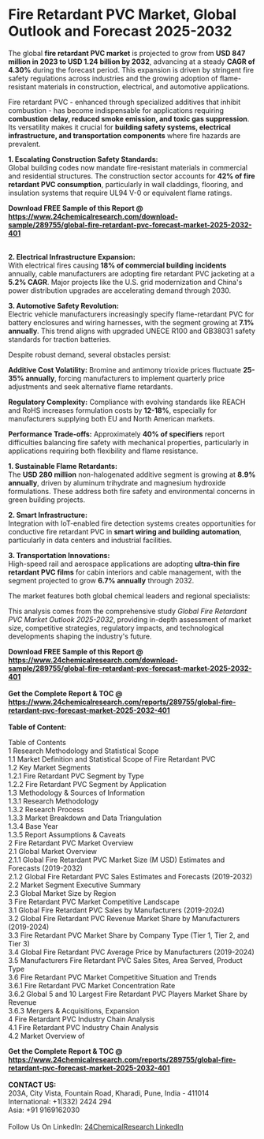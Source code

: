 <h1>Fire Retardant PVC Market, Global Outlook and Forecast 2025-2032</h1><p>The global <strong>fire retardant PVC market</strong> is projected to grow from <strong>USD 847 million in 2023 to USD 1.24 billion by 2032</strong>, advancing at a steady <strong>CAGR of 4.30%</strong> during the forecast period. This expansion is driven by stringent fire safety regulations across industries and the growing adoption of flame-resistant materials in construction, electrical, and automotive applications.</p><p>Fire retardant PVC - enhanced through specialized additives that inhibit combustion - has become indispensable for applications requiring <strong>combustion delay, reduced smoke emission, and toxic gas suppression</strong>. Its versatility makes it crucial for <strong>building safety systems, electrical infrastructure, and transportation components</strong> where fire hazards are prevalent.</p><p><strong>1. Escalating Construction Safety Standards:</strong><br>
Global building codes now mandate fire-resistant materials in commercial and residential structures. The construction sector accounts for <strong>42% of fire retardant PVC consumption</strong>, particularly in wall claddings, flooring, and insulation systems that require UL94 V-0 or equivalent flame ratings.</p><div><b>Download FREE Sample of this Report @ 
            <a href="https://www.24chemicalresearch.com/download-sample/289755/global-fire-retardant-pvc-forecast-market-2025-2032-401">
            https://www.24chemicalresearch.com/download-sample/289755/global-fire-retardant-pvc-forecast-market-2025-2032-401</a></b></div><br><p><strong>2. Electrical Infrastructure Expansion:</strong><br>
With electrical fires causing <strong>18% of commercial building incidents</strong> annually, cable manufacturers are adopting fire retardant PVC jacketing at a <strong>5.2% CAGR</strong>. Major projects like the U.S. grid modernization and China's power distribution upgrades are accelerating demand through 2030.</p><p><strong>3. Automotive Safety Revolution:</strong><br>
Electric vehicle manufacturers increasingly specify flame-retardant PVC for battery enclosures and wiring harnesses, with the segment growing at <strong>7.1% annually</strong>. This trend aligns with upgraded UNECE R100 and GB38031 safety standards for traction batteries.</p><p>Despite robust demand, several obstacles persist:</p><p><strong>Additive Cost Volatility:</strong> Bromine and antimony trioxide prices fluctuate <strong>25-35% annually</strong>, forcing manufacturers to implement quarterly price adjustments and seek alternative flame retardants.</p><p><strong>Regulatory Complexity:</strong> Compliance with evolving standards like REACH and RoHS increases formulation costs by <strong>12-18%</strong>, especially for manufacturers supplying both EU and North American markets.</p><p><strong>Performance Trade-offs:</strong> Approximately <strong>40% of specifiers</strong> report difficulties balancing fire safety with mechanical properties, particularly in applications requiring both flexibility and flame resistance.</p><p><strong>1. Sustainable Flame Retardants:</strong><br>
The <strong>USD 280 million</strong> non-halogenated additive segment is growing at <strong>8.9% annually</strong>, driven by aluminum trihydrate and magnesium hydroxide formulations. These address both fire safety and environmental concerns in green building projects.</p><p><strong>2. Smart Infrastructure:</strong><br>
Integration with IoT-enabled fire detection systems creates opportunities for conductive fire retardant PVC in <strong>smart wiring and building automation</strong>, particularly in data centers and industrial facilities.</p><p><strong>3. Transportation Innovations:</strong><br>
High-speed rail and aerospace applications are adopting <strong>ultra-thin fire retardant PVC films</strong> for cabin interiors and cable management, with the segment projected to grow <strong>6.7% annually</strong> through 2032.</p><p>The market features both global chemical leaders and regional specialists:</p><p>This analysis comes from the comprehensive study <em>Global Fire Retardant PVC Market Outlook 2025-2032</em>, providing in-depth assessment of market size, competitive strategies, regulatory impacts, and technological developments shaping the industry's future.</p><div><b>Download FREE Sample of this Report @ 
            <a href="https://www.24chemicalresearch.com/download-sample/289755/global-fire-retardant-pvc-forecast-market-2025-2032-401">
            https://www.24chemicalresearch.com/download-sample/289755/global-fire-retardant-pvc-forecast-market-2025-2032-401</a></b></div><br><div><b>Get the Complete Report & TOC @ 
            <a href="https://www.24chemicalresearch.com/reports/289755/global-fire-retardant-pvc-forecast-market-2025-2032-401">
            https://www.24chemicalresearch.com/reports/289755/global-fire-retardant-pvc-forecast-market-2025-2032-401</a></b></div><br>
            <b>Table of Content:</b><p>Table of Contents<br />
1 Research Methodology and Statistical Scope<br />
1.1 Market Definition and Statistical Scope of Fire Retardant PVC<br />
1.2 Key Market Segments<br />
1.2.1 Fire Retardant PVC Segment by Type<br />
1.2.2 Fire Retardant PVC Segment by Application<br />
1.3 Methodology & Sources of Information<br />
1.3.1 Research Methodology<br />
1.3.2 Research Process<br />
1.3.3 Market Breakdown and Data Triangulation<br />
1.3.4 Base Year<br />
1.3.5 Report Assumptions & Caveats<br />
2 Fire Retardant PVC Market Overview<br />
2.1 Global Market Overview<br />
2.1.1 Global Fire Retardant PVC Market Size (M USD) Estimates and Forecasts (2019-2032)<br />
2.1.2 Global Fire Retardant PVC Sales Estimates and Forecasts (2019-2032)<br />
2.2 Market Segment Executive Summary<br />
2.3 Global Market Size by Region<br />
3 Fire Retardant PVC Market Competitive Landscape<br />
3.1 Global Fire Retardant PVC Sales by Manufacturers (2019-2024)<br />
3.2 Global Fire Retardant PVC Revenue Market Share by Manufacturers (2019-2024)<br />
3.3 Fire Retardant PVC Market Share by Company Type (Tier 1, Tier 2, and Tier 3)<br />
3.4 Global Fire Retardant PVC Average Price by Manufacturers (2019-2024)<br />
3.5 Manufacturers Fire Retardant PVC Sales Sites, Area Served, Product Type<br />
3.6 Fire Retardant PVC Market Competitive Situation and Trends<br />
3.6.1 Fire Retardant PVC Market Concentration Rate<br />
3.6.2 Global 5 and 10 Largest Fire Retardant PVC Players Market Share by Revenue<br />
3.6.3 Mergers & Acquisitions, Expansion<br />
4 Fire Retardant PVC Industry Chain Analysis<br />
4.1 Fire Retardant PVC Industry Chain Analysis<br />
4.2 Market Overview of</p><div><b>Get the Complete Report & TOC @ 
            <a href="https://www.24chemicalresearch.com/reports/289755/global-fire-retardant-pvc-forecast-market-2025-2032-401">
            https://www.24chemicalresearch.com/reports/289755/global-fire-retardant-pvc-forecast-market-2025-2032-401</a></b></div><br><b>CONTACT US:</b><br>
            203A, City Vista, Fountain Road, Kharadi, Pune, India - 411014<br>
            International: +1(332) 2424 294<br>
            Asia: +91 9169162030 <br><br>
            Follow Us On LinkedIn: <a href="https://www.linkedin.com/company/24chemicalresearch/">24ChemicalResearch LinkedIn</a>